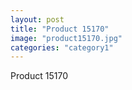 ```yaml
---
layout: post
title: "Product 15170"
image: "product15170.jpg"
categories: "category1"
---
```

Product 15170
